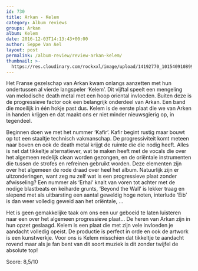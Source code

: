 ```yaml
---
id: 730
title: Arkan - Kelem
category: Album reviews
groups: Arkan
album: Kelem
date: 2016-12-03T14:13:43+00:00
author: Seppe Van Ael
layout: post
permalink: /album-review/review-arkan-kelem/
thumbnail: >-
  https://res.cloudinary.com/rockxxl/image/upload/14192770_10154091089908043_8100762265543710586_n.jpg
---
```

Het Franse gezelschap van Arkan kwam onlangs aanzetten met hun ondertussen al vierde langspeler ‘Kelem’. Dit vijftal speelt een mengeling van melodische death metal met een hoop oriental invloeden. Buiten deze is de progressieve factor ook een belangrijk onderdeel van Arkan. Een band die moeilijk in één hokje past dus. Kelem is de eerste plaat die we van Arken in handen krijgen en dat maakt ons er niet minder nieuwsgierig op, in tegendeel.

Beginnen doen we met het nummer ‘Kafir’. Kafir begint rustig maar bouwt op tot een staaltje technisch vakmanschap. De progressiviteit komt meteen naar boven en ook de death metal krijgt de ruimte die die nodig heeft. Alles is net dat tikkeltje alternatiever, wat te maken heeft met de vocals die over het algemeen redelijk clean worden gezongen, en de oriëntale instrumenten die tussen de strofes en refreinen gebruikt worden. Deze elementen zijn over het algemeen de rode draad over heel het album. Natuurlijk zijn er uitzonderingen, want zeg nu zelf wat is een progressieve plaat zonder afwisseling? Een nummer als ‘Erhal’ knalt van voren tot achter met de nodige blastbeats en keiharde grunts, ‘Beyond the Wall’ is lekker traag en slepend met als uitbarsting een aantal geweldig hoge noten, interlude ‘Eib’ is dan weer volledig geweid aan het oriëntale, …

Het is geen gemakkelijke taak om ons een uur geboeid te laten luisteren naar een over het algemeen progressieve plaat… De heren van Arkan zijn in hun opzet geslaagd. Kelem is een plaat die met zijn vele invloeden je aandacht volledig opeist. De productie is perfect in orde en ook de artwork is een kunstwerkje. Voor ons is Kelem misschien dat tikkeltje te aandacht rovend maar als je fan bent van dit soort muziek is dit zonder twijfel de absolute top!

Score: 8,5/10


